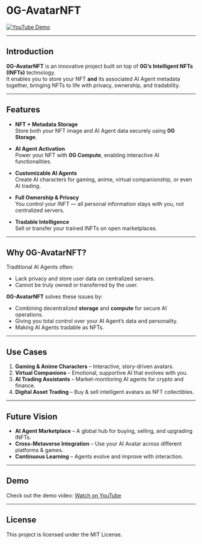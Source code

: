 # 0G-AvatarNFT

[![YouTube Demo](https://img.shields.io/badge/YouTube-Demo-red)](https://youtu.be/14HhlGqSuws)

---

## Introduction

**0G-AvatarNFT** is an innovative project built on top of **0G’s Intelligent NFTs (INFTs)** technology.  
It enables you to store your NFT **and** its associated AI Agent metadata together, bringing NFTs to life with privacy, ownership, and tradability.

---

## Features

- **NFT + Metadata Storage**  
  Store both your NFT image and AI Agent data securely using **0G Storage**.

- **AI Agent Activation**  
  Power your NFT with **0G Compute**, enabling interactive AI functionalities.

- **Customizable AI Agents**  
  Create AI characters for gaming, anime, virtual companionship, or even AI trading.

- **Full Ownership & Privacy**  
  You control your INFT — all personal information stays with you, not centralized servers.

- **Tradable Intelligence**  
  Sell or transfer your trained INFTs on open marketplaces.

---

## Why 0G-AvatarNFT?

Traditional AI Agents often:
- Lack privacy and store user data on centralized servers.
- Cannot be truly owned or transferred by the user.

**0G-AvatarNFT** solves these issues by:
- Combining decentralized **storage** and **compute** for secure AI operations.
- Giving you total control over your AI Agent’s data and personality.
- Making AI Agents tradable as NFTs.

---

## Use Cases

1. **Gaming & Anime Characters** – Interactive, story-driven avatars.  
2. **Virtual Companions** – Emotional, supportive AI that evolves with you.  
3. **AI Trading Assistants** – Market-monitoring AI agents for crypto and finance.  
4. **Digital Asset Trading** – Buy & sell intelligent avatars as NFT collectibles.

---

## Future Vision

- **AI Agent Marketplace** – A global hub for buying, selling, and upgrading INFTs.  
- **Cross-Metaverse Integration** – Use your AI Avatar across different platforms & games.  
- **Continuous Learning** – Agents evolve and improve with interaction.

---

## Demo

Check out the demo video: [Watch on YouTube](https://youtu.be/14HhlGqSuws)

---

## License

This project is licensed under the MIT License.
